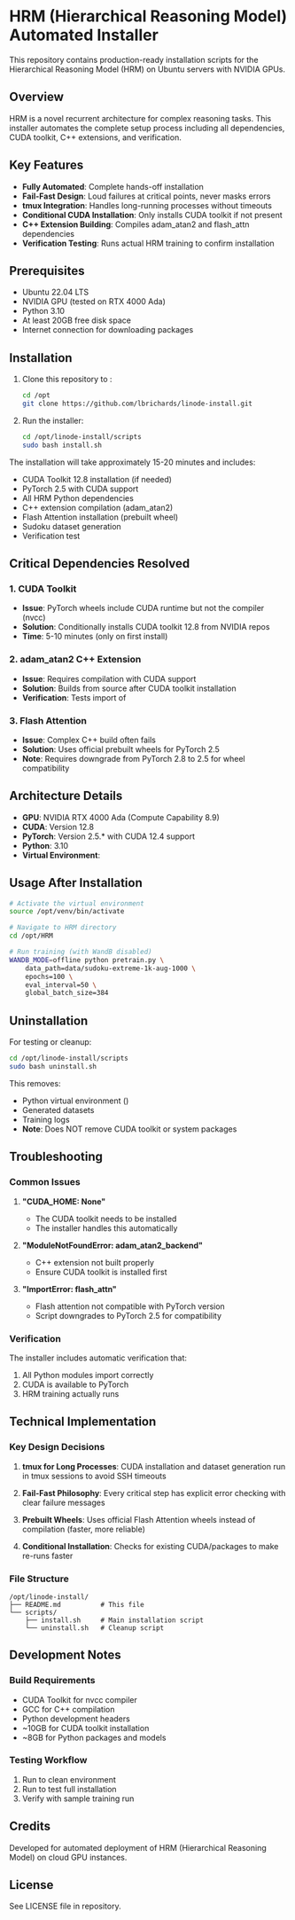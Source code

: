# HRM (Hierarchical Reasoning Model) Automated Installer

This repository contains production-ready installation scripts for the Hierarchical Reasoning Model (HRM) on Ubuntu servers with NVIDIA GPUs.

## Overview

HRM is a novel recurrent architecture for complex reasoning tasks. This installer automates the complete setup process including all dependencies, CUDA toolkit, C++ extensions, and verification.

## Key Features

- **Fully Automated**: Complete hands-off installation
- **Fail-Fast Design**: Loud failures at critical points, never masks errors
- **tmux Integration**: Handles long-running processes without timeouts
- **Conditional CUDA Installation**: Only installs CUDA toolkit if not present
- **C++ Extension Building**: Compiles adam_atan2 and flash_attn dependencies
- **Verification Testing**: Runs actual HRM training to confirm installation

## Prerequisites

- Ubuntu 22.04 LTS
- NVIDIA GPU (tested on RTX 4000 Ada)
- Python 3.10
- At least 20GB free disk space
- Internet connection for downloading packages

## Installation

1. Clone this repository to :
   ```bash
   cd /opt
   git clone https://github.com/lbrichards/linode-install.git
   ```

2. Run the installer:
   ```bash
   cd /opt/linode-install/scripts
   sudo bash install.sh
   ```

The installation will take approximately 15-20 minutes and includes:
- CUDA Toolkit 12.8 installation (if needed)
- PyTorch 2.5 with CUDA support
- All HRM Python dependencies
- C++ extension compilation (adam_atan2)
- Flash Attention installation (prebuilt wheel)
- Sudoku dataset generation
- Verification test

## Critical Dependencies Resolved

### 1. CUDA Toolkit
- **Issue**: PyTorch wheels include CUDA runtime but not the compiler (nvcc)
- **Solution**: Conditionally installs CUDA toolkit 12.8 from NVIDIA repos
- **Time**: 5-10 minutes (only on first install)

### 2. adam_atan2 C++ Extension
- **Issue**: Requires compilation with CUDA support
- **Solution**: Builds from source after CUDA toolkit installation
- **Verification**: Tests import of 

### 3. Flash Attention
- **Issue**: Complex C++ build often fails
- **Solution**: Uses official prebuilt wheels for PyTorch 2.5
- **Note**: Requires downgrade from PyTorch 2.8 to 2.5 for wheel compatibility

## Architecture Details

- **GPU**: NVIDIA RTX 4000 Ada (Compute Capability 8.9)
- **CUDA**: Version 12.8
- **PyTorch**: Version 2.5.* with CUDA 12.4 support
- **Python**: 3.10
- **Virtual Environment**: 

## Usage After Installation

```bash
# Activate the virtual environment
source /opt/venv/bin/activate

# Navigate to HRM directory
cd /opt/HRM

# Run training (with WandB disabled)
WANDB_MODE=offline python pretrain.py \
    data_path=data/sudoku-extreme-1k-aug-1000 \
    epochs=100 \
    eval_interval=50 \
    global_batch_size=384
```

## Uninstallation

For testing or cleanup:
```bash
cd /opt/linode-install/scripts
sudo bash uninstall.sh
```

This removes:
- Python virtual environment ()
- Generated datasets
- Training logs
- **Note**: Does NOT remove CUDA toolkit or system packages

## Troubleshooting

### Common Issues

1. **"CUDA_HOME: None"**
   - The CUDA toolkit needs to be installed
   - The installer handles this automatically

2. **"ModuleNotFoundError: adam_atan2_backend"**
   - C++ extension not built properly
   - Ensure CUDA toolkit is installed first

3. **"ImportError: flash_attn"**
   - Flash attention not compatible with PyTorch version
   - Script downgrades to PyTorch 2.5 for compatibility

### Verification

The installer includes automatic verification that:
1. All Python modules import correctly
2. CUDA is available to PyTorch
3. HRM training actually runs

## Technical Implementation

### Key Design Decisions

1. **tmux for Long Processes**: CUDA installation and dataset generation run in tmux sessions to avoid SSH timeouts

2. **Fail-Fast Philosophy**: Every critical step has explicit error checking with clear failure messages

3. **Prebuilt Wheels**: Uses official Flash Attention wheels instead of compilation (faster, more reliable)

4. **Conditional Installation**: Checks for existing CUDA/packages to make re-runs faster

### File Structure

```
/opt/linode-install/
├── README.md          # This file
└── scripts/
    ├── install.sh     # Main installation script
    └── uninstall.sh   # Cleanup script
```

## Development Notes

### Build Requirements
- CUDA Toolkit for nvcc compiler
- GCC for C++ compilation  
- Python development headers
- ~10GB for CUDA toolkit installation
- ~8GB for Python packages and models

### Testing Workflow
1. Run  to clean environment
2. Run  to test full installation
3. Verify with sample training run

## Credits

Developed for automated deployment of HRM (Hierarchical Reasoning Model) on cloud GPU instances.

## License

See LICENSE file in repository.
